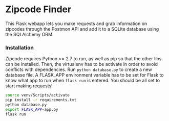 # Zipcode Finder

This Flask webapp lets you make requests and grab information on zipcodes through the Postmon API and add it to a SQLite database using the SQLAlchemy ORM.

### Installation

Zipcode requires Python >= 2.7 to run, as well as pip so that the other libs can be installed. Then, the virtualenv has to be activate in order to avoid conflicts with dependencies. Run ``python database.py`` to create a new database file. A FLASK_APP environment variable has to be set for Flask to know what app to run when ``flask run`` is entered. You should be all set to start making requests!

```sh
source venv/Scripts/activate
pip install -r requirements.txt
python database.py
export FLASK_APP=app.py
flask run
```
